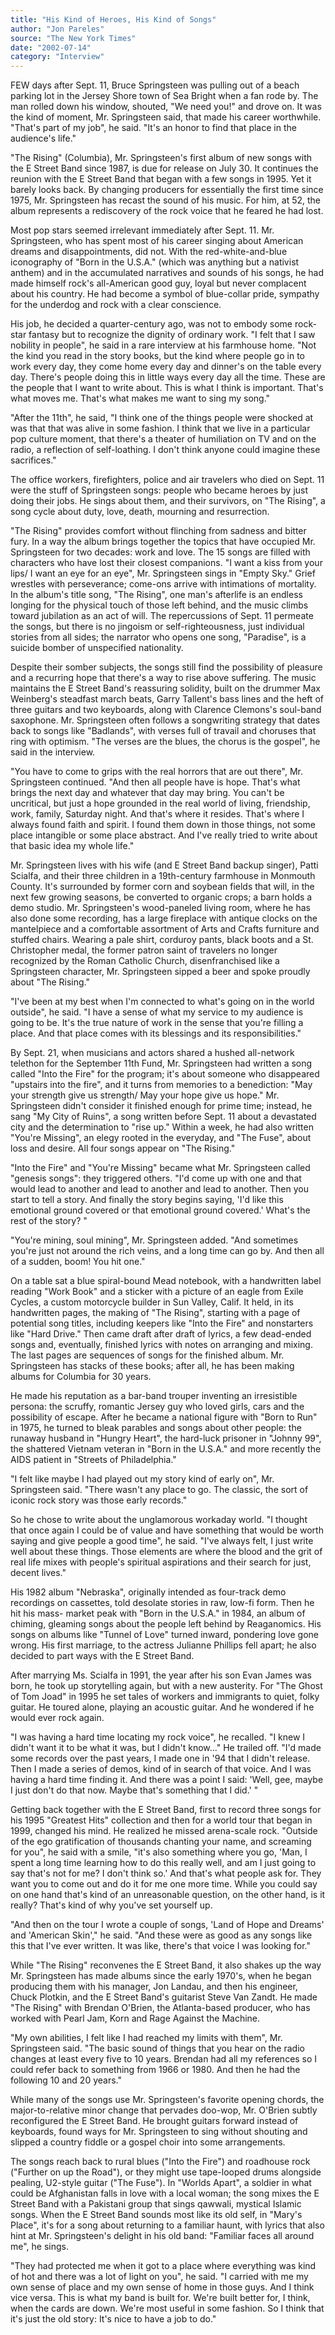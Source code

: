 ```yaml
---
title: "His Kind of Heroes, His Kind of Songs"
author: "Jon Pareles"
source: "The New York Times"
date: "2002-07-14"
category: "Interview"
---
```


FEW days after Sept. 11, Bruce Springsteen was pulling out of a beach parking lot in the Jersey Shore town of Sea Bright when a fan rode by. The man rolled down his window, shouted, "We need you!" and drove on. It was the kind of moment, Mr. Springsteen said, that made his career worthwhile. "That's part of my job", he said. "It's an honor to find that place in the audience's life."

"The Rising" (Columbia), Mr. Springsteen's first album of new songs with the E Street Band since 1987, is due for release on July 30. It continues the reunion with the E Street Band that began with a few songs in 1995. Yet it barely looks back. By changing producers for essentially the first time since 1975, Mr. Springsteen has recast the sound of his music. For him, at 52, the album represents a rediscovery of the rock voice that he feared he had lost.

Most pop stars seemed irrelevant immediately after Sept. 11. Mr. Springsteen, who has spent most of his career singing about American dreams and disappointments, did not. With the red-white-and-blue iconography of "Born in the U.S.A." (which was anything but a nativist anthem) and in the accumulated narratives and sounds of his songs, he had made himself rock's all-American good guy, loyal but never complacent about his country. He had become a symbol of blue-collar pride, sympathy for the underdog and rock with a clear conscience.

His job, he decided a quarter-century ago, was not to embody some rock- star fantasy but to recognize the dignity of ordinary work. "I felt that I saw nobility in people", he said in a rare interview at his farmhouse home. "Not the kind you read in the story books, but the kind where people go in to work every day, they come home every day and dinner's on the table every day. There's people doing this in little ways every day all the time. These are the people that I want to write about. This is what I think is important. That's what moves me. That's what makes me want to sing my song."

"After the 11th", he said, "I think one of the things people were shocked at was that that was alive in some fashion. I think that we live in a particular pop culture moment, that there's a theater of humiliation on TV and on the radio, a reflection of self-loathing. I don't think anyone could imagine these sacrifices."

The office workers, firefighters, police and air travelers who died on Sept. 11 were the stuff of Springsteen songs: people who became heroes by just doing their jobs. He sings about them, and their survivors, on "The Rising", a song cycle about duty, love, death, mourning and resurrection.

"The Rising" provides comfort without flinching from sadness and bitter fury. In a way the album brings together the topics that have occupied Mr. Springsteen for two decades: work and love. The 15 songs are filled with characters who have lost their closest companions. "I want a kiss from your lips/ I want an eye for an eye", Mr. Springsteen sings in "Empty Sky." Grief wrestles with perseverance; come-ons arrive with intimations of mortality. In the album's title song, "The Rising", one man's afterlife is an endless longing for the physical touch of those left behind, and the music climbs toward jubilation as an act of will. The repercussions of Sept. 11 permeate the songs, but there is no jingoism or self-righteousness, just individual stories from all sides; the narrator who opens one song, "Paradise", is a suicide bomber of unspecified nationality.

Despite their somber subjects, the songs still find the possibility of pleasure and a recurring hope that there's a way to rise above suffering. The music maintains the E Street Band's reassuring solidity, built on the drummer Max Weinberg's steadfast march beats, Garry Tallent's bass lines and the heft of three guitars and two keyboards, along with Clarence Clemons's soul-band saxophone. Mr. Springsteen often follows a songwriting strategy that dates back to songs like "Badlands", with verses full of travail and choruses that ring with optimism. "The verses are the blues, the chorus is the gospel", he said in the interview.

"You have to come to grips with the real horrors that are out there", Mr. Springsteen continued. "And then all people have is hope. That's what brings the next day and whatever that day may bring. You can't be uncritical, but just a hope grounded in the real world of living, friendship, work, family, Saturday night. And that's where it resides. That's where I always found faith and spirit. I found them down in those things, not some place intangible or some place abstract. And I've really tried to write about that basic idea my whole life."

Mr. Springsteen lives with his wife (and E Street Band backup singer), Patti Scialfa, and their three children in a 19th-century farmhouse in Monmouth County. It's surrounded by former corn and soybean fields that will, in the next few growing seasons, be converted to organic crops; a barn holds a demo studio. Mr. Springsteen's wood-paneled living room, where he has also done some recording, has a large fireplace with antique clocks on the mantelpiece and a comfortable assortment of Arts and Crafts furniture and stuffed chairs. Wearing a pale shirt, corduroy pants, black boots and a St. Christopher medal, the former patron saint of travelers no longer recognized by the Roman Catholic Church, disenfranchised like a Springsteen character, Mr. Springsteen sipped a beer and spoke proudly about "The Rising."

"I've been at my best when I'm connected to what's going on in the world outside", he said. "I have a sense of what my service to my audience is going to be. It's the true nature of work in the sense that you're filling a place. And that place comes with its blessings and its responsibilities."

By Sept. 21, when musicians and actors shared a hushed all-network telethon for the September 11th Fund, Mr. Springsteen had written a song called "Into the Fire" for the program; it's about someone who disappeared "upstairs into the fire", and it turns from memories to a benediction: "May your strength give us strength/ May your hope give us hope." Mr. Springsteen didn't consider it finished enough for prime time; instead, he sang "My City of Ruins", a song written before Sept. 11 about a devastated city and the determination to "rise up." Within a week, he had also written "You're Missing", an elegy rooted in the everyday, and "The Fuse", about loss and desire. All four songs appear on "The Rising."

"Into the Fire" and "You're Missing" became what Mr. Springsteen called "genesis songs": they triggered others. "I'd come up with one and that would lead to another and lead to another and lead to another. Then you start to tell a story. And finally the story begins saying, 'I'd like this emotional ground covered or that emotional ground covered.' What's the rest of the story? "

"You're mining, soul mining", Mr. Springsteen added. "And sometimes you're just not around the rich veins, and a long time can go by. And then all of a sudden, boom! You hit one."

On a table sat a blue spiral-bound Mead notebook, with a handwritten label reading "Work Book" and a sticker with a picture of an eagle from Exile Cycles, a custom motorcycle builder in Sun Valley, Calif. It held, in its handwritten pages, the making of "The Rising", starting with a page of potential song titles, including keepers like "Into the Fire" and nonstarters like "Hard Drive." Then came draft after draft of lyrics, a few dead-ended songs and, eventually, finished lyrics with notes on arranging and mixing. The last pages are sequences of songs for the finished album. Mr. Springsteen has stacks of these books; after all, he has been making albums for Columbia for 30 years.

He made his reputation as a bar-band trouper inventing an irresistible persona: the scruffy, romantic Jersey guy who loved girls, cars and the possibility of escape. After he became a national figure with "Born to Run" in 1975, he turned to bleak parables and songs about other people: the runaway husband in "Hungry Heart", the hard-luck prisoner in "Johnny 99", the shattered Vietnam veteran in "Born in the U.S.A." and more recently the AIDS patient in "Streets of Philadelphia."

"I felt like maybe I had played out my story kind of early on", Mr. Springsteen said. "There wasn't any place to go. The classic, the sort of iconic rock story was those early records."

So he chose to write about the unglamorous workaday world. "I thought that once again I could be of value and have something that would be worth saying and give people a good time", he said. "I've always felt, I just write well about these things. Those elements are where the blood and the grit of real life mixes with people's spiritual aspirations and their search for just, decent lives."

His 1982 album "Nebraska", originally intended as four-track demo recordings on cassettes, told desolate stories in raw, low-fi form. Then he hit his mass- market peak with "Born in the U.S.A." in 1984, an album of chiming, gleaming songs about the people left behind by Reaganomics. His songs on albums like "Tunnel of Love" turned inward, pondering love gone wrong. His first marriage, to the actress Julianne Phillips fell apart; he also decided to part ways with the E Street Band.

After marrying Ms. Scialfa in 1991, the year after his son Evan James was born, he took up storytelling again, but with a new austerity. For "The Ghost of Tom Joad" in 1995 he set tales of workers and immigrants to quiet, folky guitar. He toured alone, playing an acoustic guitar. And he wondered if he would ever rock again.

"I was having a hard time locating my rock voice", he recalled. "I knew I didn't want it to be what it was, but I didn't know..." He trailed off. "I'd made some records over the past years, I made one in '94 that I didn't release. Then I made a series of demos, kind of in search of that voice. And I was having a hard time finding it. And there was a point I said: 'Well, gee, maybe I just don't do that now. Maybe that's something that I did.' "

Getting back together with the E Street Band, first to record three songs for his 1995 "Greatest Hits" collection and then for a world tour that began in 1999, changed his mind. He realized he missed arena-scale rock. "Outside of the ego gratification of thousands chanting your name, and screaming for you", he said with a smile, "it's also something where you go, 'Man, I spent a long time learning how to do this really well, and am I just going to say that's not for me? I don't think so.' And that's what people ask for. They want you to come out and do it for me one more time. While you could say on one hand that's kind of an unreasonable question, on the other hand, is it really? That's kind of why you've set yourself up.

"And then on the tour I wrote a couple of songs, 'Land of Hope and Dreams' and 'American Skin'," he said. "And these were as good as any songs like this that I've ever written. It was like, there's that voice I was looking for."

While "The Rising" reconvenes the E Street Band, it also shakes up the way Mr. Springsteen has made albums since the early 1970's, when he began producing them with his manager, Jon Landau, and then his engineer, Chuck Plotkin, and the E Street Band's guitarist Steve Van Zandt. He made "The Rising" with Brendan O'Brien, the Atlanta-based producer, who has worked with Pearl Jam, Korn and Rage Against the Machine.

"My own abilities, I felt like I had reached my limits with them", Mr. Springsteen said. "The basic sound of things that you hear on the radio changes at least every five to 10 years. Brendan had all my references so I could refer back to something from 1966 or 1980. And then he had the following 10 and 20 years."

While many of the songs use Mr. Springsteen's favorite opening chords, the major-to-relative minor change that pervades doo-wop, Mr. O'Brien subtly reconfigured the E Street Band. He brought guitars forward instead of keyboards, found ways for Mr. Springsteen to sing without shouting and slipped a country fiddle or a gospel choir into some arrangements.

The songs reach back to rural blues ("Into the Fire") and roadhouse rock ("Further on up the Road"), or they might use tape-looped drums alongside pealing, U2-style guitar ("The Fuse"). In "Worlds Apart", a soldier in what could be Afghanistan falls in love with a local woman; the song mixes the E Street Band with a Pakistani group that sings qawwali, mystical Islamic songs. When the E Street Band sounds most like its old self, in "Mary's Place", it's for a song about returning to a familiar haunt, with lyrics that also hint at Mr. Springsteen's delight in his old band: "Familiar faces all around me", he sings.

"They had protected me when it got to a place where everything was kind of hot and there was a lot of light on you", he said. "I carried with me my own sense of place and my own sense of home in those guys. And I think vice versa. This is what my band is built for. We're built better for, I think, when the cards are down. We're most useful in some fashion. So I think that it's just the old story: It's nice to have a job to do."
